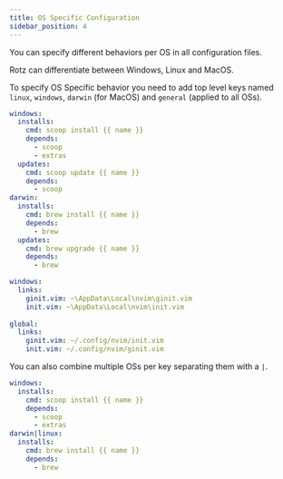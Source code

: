 ```yaml
---
title: OS Specific Configuration
sidebar_position: 4
---
```


You can specify different behaviors per OS in all configuration files.

Rotz can differentiate between Windows, Linux and MacOS.

To specify OS Specific behavior you need to add top level keys named `linux`, `windows`, `darwin` (for MacOS) and `general` (applied to all OSs).

```yaml title="Example: dots.yaml"
windows:
  installs:
    cmd: scoop install {{ name }}
    depends:
      - scoop
      - extras
  updates:
    cmd: scoop update {{ name }}
    depends:
      - scoop
darwin:
  installs:
    cmd: brew install {{ name }}
    depends:
      - brew
  updates:
    cmd: brew upgrade {{ name }}
    depends:
      - brew
```
```yaml title="Example: neovim/dot.yaml"
windows:
  links:
    ginit.vim: ~\AppData\Local\nvim\ginit.vim
    init.vim: ~\AppData\Local\nvim\init.vim
    
global:
  links:
    ginit.vim: ~/.config/nvim/init.vim
    init.vim: ~/.config/nvim/ginit.vim
```

You can also combine multiple OSs per key separating them with a `|`.

```yaml title="Example: dots.yaml"
windows:
  installs:
    cmd: scoop install {{ name }}
    depends:
      - scoop
      - extras
darwin|linux:
  installs:
    cmd: brew install {{ name }}
    depends:
      - brew
```

